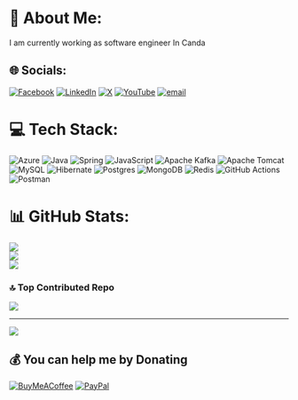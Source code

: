 # 💫 About Me:
I am currently working as software engineer In Canda


## 🌐 Socials:
[![Facebook](https://img.shields.io/badge/Facebook-%231877F2.svg?logo=Facebook&logoColor=white)](https://facebook.com/namanmishra001) [![LinkedIn](https://img.shields.io/badge/LinkedIn-%230077B5.svg?logo=linkedin&logoColor=white)](https://linkedin.com/in/namanmishra001) [![X](https://img.shields.io/badge/X-black.svg?logo=X&logoColor=white)](https://x.com/namanmishra001) [![YouTube](https://img.shields.io/badge/YouTube-%23FF0000.svg?logo=YouTube&logoColor=white)](https://youtube.com/@namanmishra001) [![email](https://img.shields.io/badge/Email-D14836?logo=gmail&logoColor=white)](mailto:namanmishra001@gmail.com) 

# 💻 Tech Stack:
![Azure](https://img.shields.io/badge/azure-%230072C6.svg?style=for-the-badge&logo=microsoftazure&logoColor=white) ![Java](https://img.shields.io/badge/java-%23ED8B00.svg?style=for-the-badge&logo=openjdk&logoColor=white) ![Spring](https://img.shields.io/badge/spring-%236DB33F.svg?style=for-the-badge&logo=spring&logoColor=white) ![JavaScript](https://img.shields.io/badge/javascript-%23323330.svg?style=for-the-badge&logo=javascript&logoColor=%23F7DF1E) ![Apache Kafka](https://img.shields.io/badge/Apache%20Kafka-000?style=for-the-badge&logo=apachekafka) ![Apache Tomcat](https://img.shields.io/badge/apache%20tomcat-%23F8DC75.svg?style=for-the-badge&logo=apache-tomcat&logoColor=black) ![MySQL](https://img.shields.io/badge/mysql-4479A1.svg?style=for-the-badge&logo=mysql&logoColor=white) ![Hibernate](https://img.shields.io/badge/Hibernate-59666C?style=for-the-badge&logo=Hibernate&logoColor=white) ![Postgres](https://img.shields.io/badge/postgres-%23316192.svg?style=for-the-badge&logo=postgresql&logoColor=white) ![MongoDB](https://img.shields.io/badge/MongoDB-%234ea94b.svg?style=for-the-badge&logo=mongodb&logoColor=white) ![Redis](https://img.shields.io/badge/redis-%23DD0031.svg?style=for-the-badge&logo=redis&logoColor=white) ![GitHub Actions](https://img.shields.io/badge/github%20actions-%232671E5.svg?style=for-the-badge&logo=githubactions&logoColor=white) ![Postman](https://img.shields.io/badge/Postman-FF6C37?style=for-the-badge&logo=postman&logoColor=white)
# 📊 GitHub Stats:
![](https://github-readme-stats.vercel.app/api?username=namanmishra001&theme=transparent&hide_border=false&include_all_commits=true&count_private=true)<br/>
![](https://nirzak-streak-stats.vercel.app/?user=namanmishra001&theme=transparent&hide_border=false)<br/>
![](https://github-readme-stats.vercel.app/api/top-langs/?username=namanmishra001&theme=transparent&hide_border=false&include_all_commits=true&count_private=true&layout=compact)

### 🔝 Top Contributed Repo
![](https://github-contributor-stats.vercel.app/api?username=namanmishra001&limit=5&theme=dark&combine_all_yearly_contributions=true)

---
[![](https://visitcount.itsvg.in/api?id=namanmishra001&icon=0&color=0)](https://visitcount.itsvg.in)

  ## 💰 You can help me by Donating
  [![BuyMeACoffee](https://img.shields.io/badge/Buy%20Me%20a%20Coffee-ffdd00?style=for-the-badge&logo=buy-me-a-coffee&logoColor=black)](https://buymeacoffee.com/namanmishra001) [![PayPal](https://img.shields.io/badge/PayPal-00457C?style=for-the-badge&logo=paypal&logoColor=white)](https://paypal.me/namanmishra001) 

  
<!-- Proudly created with GPRM ( https://gprm.itsvg.in ) -->
